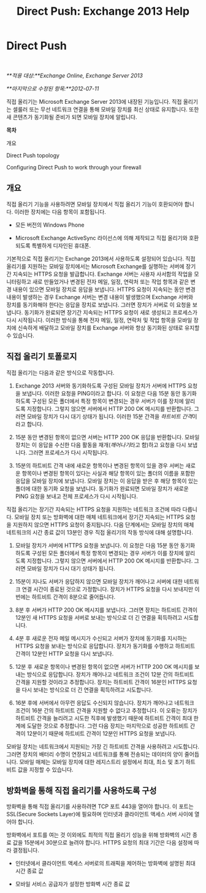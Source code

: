 ﻿---
title: 'Direct Push: Exchange 2013 Help'
TOCTitle: Direct Push
ms:assetid: 373c1629-3d4b-4828-b014-9e103de4ef25
ms:mtpsurl: https://technet.microsoft.com/ko-kr/library/Aa997252(v=EXCHG.150)
ms:contentKeyID: 50482865
ms.date: 05/22/2018
mtps_version: v=EXCHG.150
ms.translationtype: MT
---

# Direct Push

 

_**적용 대상:**Exchange Online, Exchange Server 2013_

_**마지막으로 수정된 항목:**2012-07-11_

직접 올리기는 Microsoft Exchange Server 2013에 내장된 기능입니다. 직접 올리기는 셀룰러 또는 무선 네트워크 연결을 통해 모바일 장치를 최신 상태로 유지합니다. 또한 새 콘텐츠가 동기화될 준비가 되면 모바일 장치에 알립니다.

**목차**

개요

Direct Push topology

Configuring Direct Push to work through your firewall

## 개요

직접 올리기 기능을 사용하려면 모바일 장치에서 직접 올리기 기능이 호환되어야 합니다. 이러한 장치에는 다음 항목이 포함됩니다.

  - 모든 버전의 Windows Phone

  - Microsoft Exchange ActiveSync 라이선스에 의해 제작되고 직접 올리기와 호환되도록 특별하게 디자인된 휴대폰.

기본적으로 직접 올리기는 Exchange 2013에서 사용하도록 설정되어 있습니다. 직접 올리기를 지원하는 모바일 장치에서는 Microsoft Exchange를 실행하는 서버에 장기간 지속되는 HTTPS 요청을 발급합니다. Exchange 서버는 사용자 사서함의 작업을 모니터링하고 새로 만들었거나 변경된 전자 메일, 일정, 연락처 또는 작업 항목과 같은 변경 내용이 있으면 모바일 장치로 응답을 보냅니다. HTTPS 요청이 지속되는 동안 변경 내용이 발생하는 경우 Exchange 서버는 변경 내용이 발생했으며 Exchange 서버와 장치를 동기화해야 한다는 응답을 장치로 보냅니다. 그러면 장치가 서버로 이 요청을 보냅니다. 동기화가 완료되면 장기간 지속되는 HTTPS 요청이 새로 생성되고 프로세스가 다시 시작됩니다. 이러한 방식을 통해 전자 메일, 일정, 연락처 및 작업 항목을 모바일 장치에 신속하게 배달하고 모바일 장치를 Exchange 서버와 항상 동기화된 상태로 유지할 수 있습니다.

## 직접 올리기 토폴로지

직접 올리기는 다음과 같은 방식으로 작동합니다.

1.  Exchange 2013 서버와 동기화하도록 구성된 모바일 장치가 서버에 HTTPS 요청을 보냅니다. 이러한 요청을 PING이라고 합니다. 이 요청은 다음 15분 동안 동기화하도록 구성된 모든 폴더에서 특정 항목이 변경되는 경우 서버가 이를 장치에 알리도록 지정합니다. 그렇지 않으면 서버에서 HTTP 200 OK 메시지를 반환합니다. 그러면 모바일 장치가 다시 대기 상태가 됩니다. 이러한 15분 간격을 *하트비트 간격*이라고 합니다.

2.  15분 동안 변경된 항목이 없으면 서버는 HTTP 200 OK 응답을 반환합니다. 모바일 장치는 이 응답을 수신한 다음 활동을 재개(*깨어나기*라고 함)하고 요청을 다시 보냅니다. 그러면 프로세스가 다시 시작됩니다.

3.  15분의 하트비트 간격 내에 새로운 항목이나 변경된 항목이 있을 경우 서버는 새로운 항목이나 변경된 항목이 있다는 사실과 해당 항목이 있는 폴더의 이름을 포함한 응답을 모바일 장치에 보냅니다. 모바일 장치는 이 응답을 받은 후 해당 항목이 있는 폴더에 대한 동기화 요청을 보냅니다. 동기화가 완료되면 모바일 장치가 새로운 PING 요청을 보내고 전체 프로세스가 다시 시작됩니다.

직접 올리기는 장기간 지속되는 HTTPS 요청을 지원하는 네트워크 조건에 따라 다릅니다. 모바일 장치 또는 방화벽에 대한 매체 네트워크에서 장기간 지속되는 HTTPS 요청을 지원하지 않으면 HTTPS 요청이 중지됩니다. 다음 단계에서는 모바일 장치의 매체 네트워크의 시간 종료 값이 13분인 경우 직접 올리기의 작동 방식에 대해 설명합니다.

1.  모바일 장치가 서버에 HTTPS 요청을 보냅니다. 이 요청은 다음 15분 동안 동기화하도록 구성된 모든 폴더에서 특정 항목이 변경되는 경우 서버가 이를 장치에 알리도록 지정합니다. 그렇지 않으면 서버에서 HTTP 200 OK 메시지를 반환합니다. 그러면 모바일 장치가 다시 대기 상태가 됩니다.

2.  15분이 지나도 서버가 응답하지 않으면 모바일 장치가 깨어나고 서버에 대한 네트워크 연결 시간이 종료된 것으로 가정합니다. 장치가 HTTPS 요청을 다시 보내지만 이번에는 하트비트 간격이 8분으로 줄어듭니다.

3.  8분 후 서버가 HTTP 200 OK 메시지를 보냅니다. 그러면 장치는 하트비트 간격이 12분인 새 HTTPS 요청을 서버로 보내는 방식으로 더 긴 연결을 획득하려고 시도합니다.

4.  4분 후 새로운 전자 메일 메시지가 수신되고 서버가 장치에 동기화를 지시하는 HTTPS 요청을 보내는 방식으로 응답합니다. 장치가 동기화를 수행하고 하트비트 간격이 12분인 HTTP 요청을 다시 보냅니다.

5.  12분 후 새로운 항목이나 변경된 항목이 없으면 서버가 HTTP 200 OK 메시지를 보내는 방식으로 응답합니다. 장치가 깨어나고 네트워크 조건이 12분 간의 하트비트 간격을 지원할 것이라고 추정합니다. 장치는 하트비트 간격이 16분인 HTTPS 요청을 다시 보내는 방식으로 더 긴 연결을 획득하려고 시도합니다.

6.  16분 후에 서버에서 아무런 응답도 수신되지 않습니다. 장치가 깨어나고 네트워크 조건이 16분 간의 하트비트 간격을 지원할 수 없다고 추정합니다. 이 오류는 장치가 하트비트 간격을 늘리려고 시도한 직후에 발생했기 때문에 하트비트 간격이 최대 한계에 도달한 것으로 추정합니다. 그런 다음 장치는 마지막으로 성공한 하트비트 간격이 12분이기 때문에 하트비트 간격이 12분인 HTTPS 요청을 보냅니다.

모바일 장치는 네트워크에서 지원되는 가장 긴 하트비트 간격을 사용하려고 시도합니다. 그러면 장치의 배터리 수명이 연장되고 네트워크를 통해 전송되는 데이터의 양이 줄어듭니다. 모바일 매체는 모바일 장치에 대한 레지스트리 설정에서 최대, 최소 및 초기 하트비트 값을 지정할 수 있습니다.

## 방화벽을 통해 직접 올리기를 사용하도록 구성

방화벽을 통해 직접 올리기를 사용하려면 TCP 포트 443을 열어야 합니다. 이 포트는 SSL(Secure Sockets Layer)에 필요하며 인터넷과 클라이언트 액세스 서버 사이에 열어야 합니다.

방화벽에서 포트를 여는 것 이외에도 최적의 직접 올리기 성능을 위해 방화벽의 시간 종료 값을 15분에서 30분으로 늘려야 합니다. HTTPS 요청의 최대 기간은 다음 설정에 따라 결정됩니다.

  - 인터넷에서 클라이언트 액세스 서버로의 트래픽을 제어하는 방화벽에 설명된 최대 시간 종료 값

  - 모바일 서비스 공급자가 설정한 방화벽 시간 종료 값

